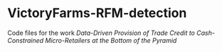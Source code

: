 # VictoryFarms-RFM-detection
 Code files for the work _Data-Driven Provision of Trade Credit to Cash-Constrained Micro-Retailers at the Bottom of the Pyramid_
